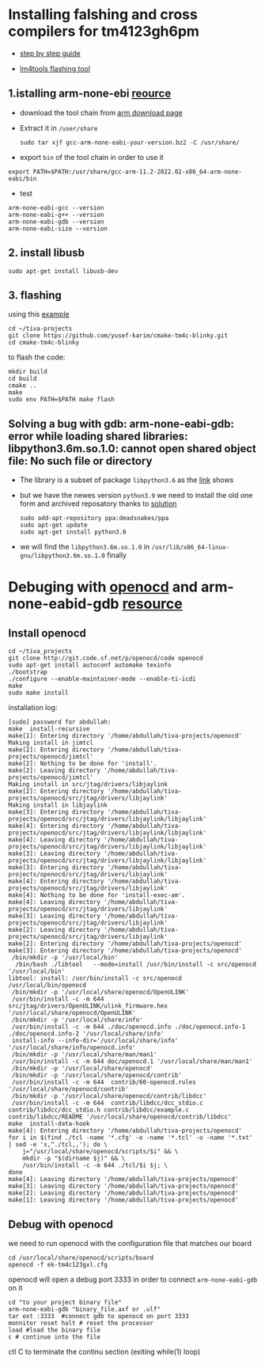 # Installing falshing and cross compilers for tm4123gh6pm

* [step by step guide](https://www.hackster.io/tcss/upload-code-to-ti-tm4c123-using-linux-cmake-and-lm4tools-c33cec)

* [lm4tools flashing tool](https://github.com/utzig/lm4tools)

## 1.istalling arm-none-ebi [reource](https://askubuntu.com/questions/1243252/how-to-install-arm-none-eabi-gdb-on-ubuntu-20-04-lts-focal-fossa)

* download the tool chain from [arm download page](https://developer.arm.com/tools-and-software/open-source-software/developer-tools/gnu-toolchain/gnu-rm/downloads)  

* Extract it in `/user/share` 
    ```
    sudo tar xjf gcc-arm-none-eabi-your-version.bz2 -C /usr/share/
    ```

* export `bin` of the tool chain in order to use it
```
export PATH=$PATH:/usr/share/gcc-arm-11.2-2022.02-x86_64-arm-none-eabi/bin
```
* test 
 ```
arm-none-eabi-gcc --version
arm-none-eabi-g++ --version
arm-none-eabi-gdb --version
arm-none-eabi-size --version

 ```

## 2. install libusb
```
sudo apt-get install libusb-dev
```

## 3. flashing 
using this [example](https://github.com/yusefkarim/cmake-tm4c-blinky)

```
cd ~/tiva-projects
git clone https://github.com/yusef-karim/cmake-tm4c-blinky.git
cd cmake-tm4c-blinky
```

to flash the code:

```
mkdir build
cd build
cmake ..
make
sudo env PATH=$PATH make flash
```

## Solving a bug with gdb: arm-none-eabi-gdb: error while loading shared libraries: libpython3.6m.so.1.0: cannot open shared object file: No such file or directory

* The library is a subset of package `libpython3.6` as the [link](https://packages.ubuntu.com/search?searchon=contents&keywords=libpython3&mode=filename&suite=artful&arch=amd64) shows

* but we have the newes version `python3.9` we need to install the old one form and archived reposatory thanks to [solution](https://stackoverflow.com/questions/43621584/why-cant-i-install-python3-6-dev-on-ubuntu16-04)

    ```
    sudo add-apt-repository ppa:deadsnakes/ppa
    sudo apt-get update
    sudo apt-get install python3.6
    ```
* we will find the `libpython3.6m.so.1.0` in `/usr/lib/x86_64-linux-gnu/libpython3.6m.so.1.0` finally



# Debuging with [openocd](https://openocd.org/)  and arm-none-eabid-gdb [resource](https://esplatforms.blogspot.com/2014/07/armarm-toolchain-openpocd-lm4flash.html)

## Install openocd 
```
cd ~/tiva_projects
git clone http://git.code.sf.net/p/openocd/code openocd
sudo apt-get install autoconf automake texinfo
./bootstrap
./configure --enable-maintainer-mode --enable-ti-icdi
make
sudo make install
```

installation log: 
```
[sudo] password for abdullah:
make  install-recursive
make[1]: Entering directory '/home/abdullah/tiva-projects/openocd'
Making install in jimtcl
make[2]: Entering directory '/home/abdullah/tiva-projects/openocd/jimtcl'
make[2]: Nothing to be done for 'install'.
make[2]: Leaving directory '/home/abdullah/tiva-projects/openocd/jimtcl'
Making install in src/jtag/drivers/libjaylink
make[2]: Entering directory '/home/abdullah/tiva-projects/openocd/src/jtag/drivers/libjaylink'
Making install in libjaylink
make[3]: Entering directory '/home/abdullah/tiva-projects/openocd/src/jtag/drivers/libjaylink/libjaylink'
make[4]: Entering directory '/home/abdullah/tiva-projects/openocd/src/jtag/drivers/libjaylink/libjaylink'
make[4]: Leaving directory '/home/abdullah/tiva-projects/openocd/src/jtag/drivers/libjaylink/libjaylink'
make[3]: Leaving directory '/home/abdullah/tiva-projects/openocd/src/jtag/drivers/libjaylink/libjaylink'
make[3]: Entering directory '/home/abdullah/tiva-projects/openocd/src/jtag/drivers/libjaylink'
make[4]: Entering directory '/home/abdullah/tiva-projects/openocd/src/jtag/drivers/libjaylink'
make[4]: Nothing to be done for 'install-exec-am'.
make[4]: Leaving directory '/home/abdullah/tiva-projects/openocd/src/jtag/drivers/libjaylink'
make[3]: Leaving directory '/home/abdullah/tiva-projects/openocd/src/jtag/drivers/libjaylink'
make[2]: Leaving directory '/home/abdullah/tiva-projects/openocd/src/jtag/drivers/libjaylink'
make[2]: Entering directory '/home/abdullah/tiva-projects/openocd'
make[3]: Entering directory '/home/abdullah/tiva-projects/openocd'
 /bin/mkdir -p '/usr/local/bin'
  /bin/bash ./libtool   --mode=install /usr/bin/install -c src/openocd '/usr/local/bin'
libtool: install: /usr/bin/install -c src/openocd /usr/local/bin/openocd
 /bin/mkdir -p '/usr/local/share/openocd/OpenULINK'
 /usr/bin/install -c -m 644 src/jtag/drivers/OpenULINK/ulink_firmware.hex '/usr/local/share/openocd/OpenULINK'
 /bin/mkdir -p '/usr/local/share/info'
 /usr/bin/install -c -m 644 ./doc/openocd.info ./doc/openocd.info-1 ./doc/openocd.info-2 '/usr/local/share/info'
 install-info --info-dir='/usr/local/share/info' '/usr/local/share/info/openocd.info'
 /bin/mkdir -p '/usr/local/share/man/man1'
 /usr/bin/install -c -m 644 doc/openocd.1 '/usr/local/share/man/man1'
 /bin/mkdir -p '/usr/local/share/openocd'
 /bin/mkdir -p '/usr/local/share/openocd/contrib'
 /usr/bin/install -c -m 644  contrib/60-openocd.rules '/usr/local/share/openocd/contrib'
 /bin/mkdir -p '/usr/local/share/openocd/contrib/libdcc'
 /usr/bin/install -c -m 644  contrib/libdcc/dcc_stdio.c contrib/libdcc/dcc_stdio.h contrib/libdcc/example.c contrib/libdcc/README '/usr/local/share/openocd/contrib/libdcc'
make  install-data-hook
make[4]: Entering directory '/home/abdullah/tiva-projects/openocd'
for i in $(find ./tcl -name '*.cfg' -o -name '*.tcl' -o -name '*.txt' | sed -e 's,^./tcl,,'); do \
	j="/usr/local/share/openocd/scripts/$i" && \
	mkdir -p "$(dirname $j)" && \
	/usr/bin/install -c -m 644 ./tcl/$i $j; \
done
make[4]: Leaving directory '/home/abdullah/tiva-projects/openocd'
make[3]: Leaving directory '/home/abdullah/tiva-projects/openocd'
make[2]: Leaving directory '/home/abdullah/tiva-projects/openocd'
make[1]: Leaving directory '/home/abdullah/tiva-projects/openocd'
```

## Debug with openocd

we need to run openocd with the configuration file that matches our board
```
cd /usr/local/share/openocd/scripts/board
openocd -f ek-tm4c123gxl.cfg
```
openocd will open a debug port 3333 in order to connect `arm-none-eabi-gdb` on it
```
cd "to your project binary file"
arm-none-eabi-gdb "binary_file.axf or .ulf"
tar ext :3333  #connect gdb to openocd on port 3333
monnitor reset halt # reset the processor
load #load the binary file
c # continue into the file 
```
ctl C to terminate  the continu section (exiting while(1) loop) 

